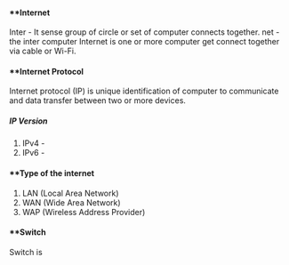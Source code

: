 #### **Internet

Inter - It sense group of circle or set of computer connects together. 
net - the inter computer 
Internet is one or more computer get connect together via cable or Wi-Fi.

#### **Internet Protocol 

Internet protocol (IP) is unique identification of computer to communicate and data transfer between two or more devices.

##### **IP Version**
1. IPv4 -
2. IPv6 -
#### **Type of the internet
1. LAN (Local Area Network)
2. WAN (Wide Area Network)
3. WAP (Wireless Address Provider)


#### **Switch

Switch is 


